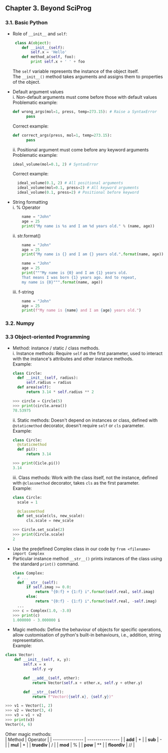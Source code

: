 ## Chapter 3. Beyond SciProg
### 3.1. Basic Python
- Role of `__init__` and `self`:
	```python
	 class A(object):
		def __init__(self):
			self.x = 'Hello'
		def method_a(self, foo):
			print self.x + ' ' + foo
 	```
	The `self` variable represents the instance of the object itself. <br/>
	The `__init__()` method takes arguments and assigns them to properties of the object.

- Default argument values <br/>
	i. Non-default arguments must come before those with default values <br/>
	Problematic example:
  ```python
  def wrong_args(mol=1, press, temp=273.15): # Raise a SyntaxError
		pass
  ```
	Correct example:
  ```python
  def correct_args(press, mol=1, temp=273.15):
		pass
  ```	
	ii. Positional argument must come before any keyword arguments <br/>
	Problematic example:
  ```python
  ideal_volume(mol=0.1, 2) # SyntaxError
  ```
	Correct example:
  ```python
	ideal_volume(0.1, 2) # All positional arguments
	ideal_volume(mol=0.1, press=2) # All keyword arguments
	ideal_volume(0.1, press=2) # Positional before keyword
	```

- String formatting <br/>
	i. % Operator
    ```python
		name = "John"
		age = 25
		print("My name is %s and I am %d years old." % (name, age))
    ```
	ii. str.format()
    ```python
		name = "John"
		age = 25
		print("My name is {} and I am {} years old.".format(name, age))
    ```
    ```python
		name = "John"
		age = 25
		print("""My name is {0} and I am {1} years old.
		That means I was born {1} years ago. And to repeat,
		my name is {0}""".format(name, age))
    ```
	iii. f-string <br/>
    ```python
		name = "John"
		age = 25
		print(f"My name is {name} and I am {age} years old.")
    ```
### 3.2. Numpy

### 3.3 Object-oriented Programming
- Method: instance / static / class methods. <br/>
  i. Instance methods: Require `self` as the first parameter, used to interact with the instance's attributes and other instance methods. <br/>
  Example:
  ```python
  class Circle:
  	def __init__(self, radius):
  		self.radius = radius
  	def area(self):
  		return 3.14 * self.radius ** 2

  >>> circle = Circle(5)
  >>> print(circle.area())
  78.53975
  ```
  ii. Static methods: Doesn't depend on instances or class, defined with `@staticmethod` decorator, doesn't require `self` or `cls` parameter. <br/>
  Example:
  ```python
  class Circle:
  	@staticmethod
  	def pi():
  		return 3.14

  >>> print(Cicle.pi())
  3.14
  ```
  iii. Class methods: Work with the class itself, not the instance, defined with `@classmethod` decorator, takes `cls` as the first parameter. <br/>
  Example:
  ```python
  class Circle:
  	scale = 1

  	@classmethod
  	def set_scale(cls, new_scale):
  		cls.scale = new_scale

  >>> Circle.set_scale(2)
  >>> print(Circle.scale)
  2
  ```
- Use the predefined Complex class in our code by `from <filename> import Complex`
- Particular instance method `__str__()` prints instances of the class using the standard `print()` command.
  ```python
  class Complex:
  	# ...
   	def __str__(self):
   		if self.imag >= 0.0:
   			return "{0:f} + {1:f} i".format(self.real, self.imag)
   		else:
   			return "{0:f} - {1:f} i".format(self.real, -self.imag)
	...
  >>> c = Complex(1.0, -3.0)
  >>> print(c)
  1.000000 - 3.000000 i
  ```
- Magic methods: Define the behaviour of objects for specific operations, allow customisation of python's built-in behaviours, i.e., addition, string representation. <br/>
Example:
```python
class Vector:
	def __init__(self, x, y):
		self.x = x
    		self.y =y

    	def __add__(self, other):
    		return Vector(self.x + other.x, self.y + other.y)

    	def __str__(self):
    		return f"Vector({self.x}, {self.y})"

>>> v1 = Vector(1, 2)
>>> v2 = Vector(3, 4)
>>> v3 = v1 + v2
>>> print(v3)
Vector(4, 6)
```
Other magic methods: <br/>
|     Method      |     Operator     |
| --------------- | ---------------- |
|     __add__     |        +         |
|     __sub__     |        -         |
|     __mul__     |        *         |
|     __truediv__ |        /         |
|     __mod__     |        %         |
|     __pow__     |        **        |
|    __floordiv__ |        //        |
    
